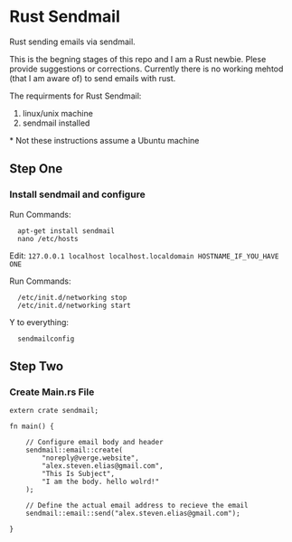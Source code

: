 <h1>Rust Sendmail</h1>

Rust sending emails via sendmail.

This is the begning stages of this repo and I am a Rust newbie. Plese provide suggestions or corrections. Currently there is no working mehtod (that I am aware of) to send emails with rust. 


The requirments for Rust Sendmail:
<ol>
  <li>linux/unix machine</li>
  <li>sendmail installed</li>
</ol>


\* Not these instructions assume a Ubuntu machine


<h2>Step One</h2>
<h3>Install sendmail and configure</h3>
  
Run Commands:
```
  apt-get install sendmail
  nano /etc/hosts
```

  Edit: ```127.0.0.1 localhost localhost.localdomain HOSTNAME_IF_YOU_HAVE ONE```
  

Run Commands:
```
  /etc/init.d/networking stop
  /etc/init.d/networking start
```
  Y to everything:
```
  sendmailconfig
```

<h2>Step Two</h2>
<h3>Create Main.rs File</h3>

```
extern crate sendmail;

fn main() {

    // Configure email body and header
    sendmail::email::create(
        "noreply@verge.website",
        "alex.steven.elias@gmail.com",
        "This Is Subject",
        "I am the body. hello wolrd!"
    );

    // Define the actual email address to recieve the email
    sendmail::email::send("alex.steven.elias@gmail.com");

}
```
  
  
